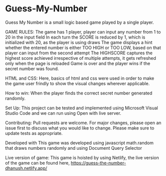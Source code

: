 # Guess-My-Number
Guess My Number is a small logic based game played by a single player.

GAME RULES:
The game has 1 player, player can input any number from 1 to 20 in the input field
In each turn the SCORE is reduced by 1, which is initialized with 20, as the player is using draws
The game displays a hint whether the entered number is either TOO HIGH or TOO LOW, based on that player can input from the second attempt
The HIGHSCORE captures the highest score achieved irrespective of multiple attempts, it gets refreshed only when the page is reloaded
Game is over and the player wins if the secret number was found.

HTML and CSS:
Here, basics of html and css were used in order to make the game user frindly to show the visual changes wherever applicable.

How to win:
When the player finds the correct secret number generated randomly.

Set Up:
This project can be tested and implemented using Microsoft Visual Studio Code and we can run using Open with live server.

Contributing:
Pull requests are welcome. For major changes, please open an issue first to discuss what you would like to change. Please make sure to update tests as appropriate.

Developed with
This game was developed using javascript math.random that draws numbers randomly and using Document Query Selector

Live version of game:
This game is hoisted by using Netlify, the live version of the game can be found here,
https://guess-the-number-dhanush.netlify.app/
